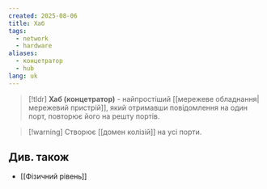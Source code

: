 ```yaml
---
created: 2025-08-06
title: Хаб
tags:
  - network
  - hardware
aliases:
  - концетратор
  - hub
lang: uk
---
```


> [!tldr]
> **Хаб (концетратор)** - найпростіший [[мережеве обладнання|мережевий пристрій]], який отримавши повідомлення на один порт, повторює його на решту портів.

> [!warning] Створює [[домен колізій]] на усі порти.

## Див. також

- [[Фізичний рівень]]